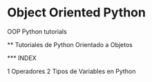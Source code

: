 # Object Oriented Python

OOP Python tutorials

** Tutoriales de Python Orientado a Objetos

*** INDEX

1 Operadores
2 Tipos de Variables en Python
